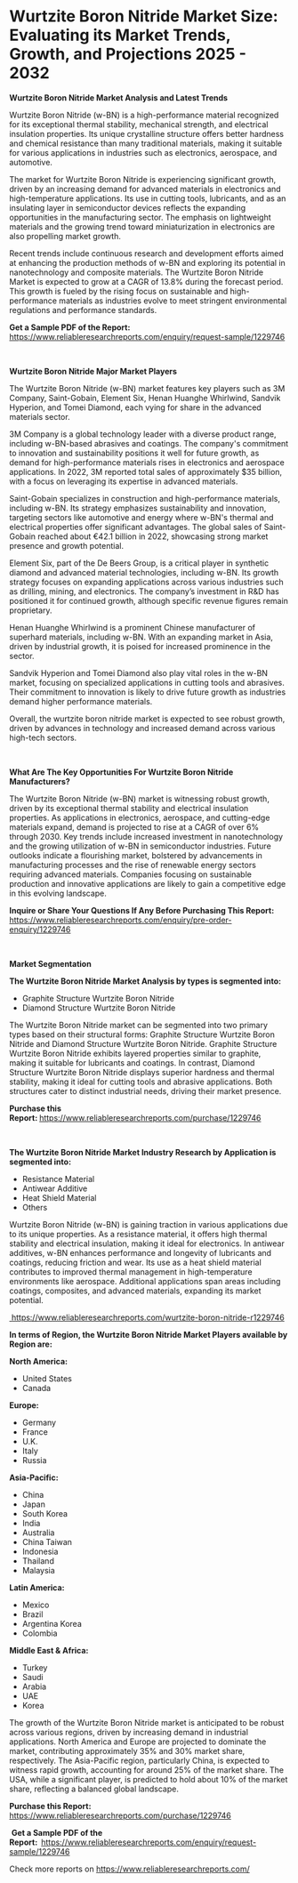 <p><h1>Wurtzite Boron Nitride Market Size: Evaluating its Market Trends, Growth, and Projections 2025 - 2032</h1></p><p><strong>Wurtzite Boron Nitride Market Analysis and Latest Trends</strong></p>
<p><p>Wurtzite Boron Nitride (w-BN) is a high-performance material recognized for its exceptional thermal stability, mechanical strength, and electrical insulation properties. Its unique crystalline structure offers better hardness and chemical resistance than many traditional materials, making it suitable for various applications in industries such as electronics, aerospace, and automotive.</p><p>The market for Wurtzite Boron Nitride is experiencing significant growth, driven by an increasing demand for advanced materials in electronics and high-temperature applications. Its use in cutting tools, lubricants, and as an insulating layer in semiconductor devices reflects the expanding opportunities in the manufacturing sector. The emphasis on lightweight materials and the growing trend toward miniaturization in electronics are also propelling market growth.</p><p>Recent trends include continuous research and development efforts aimed at enhancing the production methods of w-BN and exploring its potential in nanotechnology and composite materials. The Wurtzite Boron Nitride Market is expected to grow at a CAGR of 13.8% during the forecast period. This growth is fueled by the rising focus on sustainable and high-performance materials as industries evolve to meet stringent environmental regulations and performance standards.</p></p>
<p><strong>Get a Sample PDF of the Report:&nbsp;</strong> <a href="https://www.reliableresearchreports.com/enquiry/request-sample/1229746?utm_campaign=2487&utm_medium=2&utm_source=Github&utm_content=ia&utm_term=01042025&utm_id=wurtzite-boron-nitride">https://www.reliableresearchreports.com/enquiry/request-sample/1229746</a></p>
<p>&nbsp;</p>
<p><strong>Wurtzite Boron Nitride Major Market Players</strong></p>
<p><p>The Wurtzite Boron Nitride (w-BN) market features key players such as 3M Company, Saint-Gobain, Element Six, Henan Huanghe Whirlwind, Sandvik Hyperion, and Tomei Diamond, each vying for share in the advanced materials sector.</p><p>3M Company is a global technology leader with a diverse product range, including w-BN-based abrasives and coatings. The company's commitment to innovation and sustainability positions it well for future growth, as demand for high-performance materials rises in electronics and aerospace applications. In 2022, 3M reported total sales of approximately $35 billion, with a focus on leveraging its expertise in advanced materials.</p><p>Saint-Gobain specializes in construction and high-performance materials, including w-BN. Its strategy emphasizes sustainability and innovation, targeting sectors like automotive and energy where w-BN's thermal and electrical properties offer significant advantages. The global sales of Saint-Gobain reached about €42.1 billion in 2022, showcasing strong market presence and growth potential.</p><p>Element Six, part of the De Beers Group, is a critical player in synthetic diamond and advanced material technologies, including w-BN. Its growth strategy focuses on expanding applications across various industries such as drilling, mining, and electronics. The company’s investment in R&D has positioned it for continued growth, although specific revenue figures remain proprietary.</p><p>Henan Huanghe Whirlwind is a prominent Chinese manufacturer of superhard materials, including w-BN. With an expanding market in Asia, driven by industrial growth, it is poised for increased prominence in the sector.</p><p>Sandvik Hyperion and Tomei Diamond also play vital roles in the w-BN market, focusing on specialized applications in cutting tools and abrasives. Their commitment to innovation is likely to drive future growth as industries demand higher performance materials.</p><p>Overall, the wurtzite boron nitride market is expected to see robust growth, driven by advances in technology and increased demand across various high-tech sectors.</p></p>
<p>&nbsp;</p>
<p><strong>What Are The Key Opportunities For Wurtzite Boron Nitride Manufacturers?</strong></p>
<p><p>The Wurtzite Boron Nitride (w-BN) market is witnessing robust growth, driven by its exceptional thermal stability and electrical insulation properties. As applications in electronics, aerospace, and cutting-edge materials expand, demand is projected to rise at a CAGR of over 6% through 2030. Key trends include increased investment in nanotechnology and the growing utilization of w-BN in semiconductor industries. Future outlooks indicate a flourishing market, bolstered by advancements in manufacturing processes and the rise of renewable energy sectors requiring advanced materials. Companies focusing on sustainable production and innovative applications are likely to gain a competitive edge in this evolving landscape.</p></p>
<p><strong>Inquire or Share Your Questions If Any Before Purchasing This Report:</strong> <a href="https://www.reliableresearchreports.com/enquiry/pre-order-enquiry/1229746?utm_campaign=2487&utm_medium=2&utm_source=Github&utm_content=ia&utm_term=01042025&utm_id=wurtzite-boron-nitride">https://www.reliableresearchreports.com/enquiry/pre-order-enquiry/1229746</a></p>
<p>&nbsp;</p>
<p><strong>Market Segmentation</strong></p>
<p><strong>The Wurtzite Boron Nitride Market Analysis by types is segmented into:</strong></p>
<p><ul><li>Graphite Structure Wurtzite Boron Nitride</li><li>Diamond Structure Wurtzite Boron Nitride</li></ul></p>
<p><p>The Wurtzite Boron Nitride market can be segmented into two primary types based on their structural forms: Graphite Structure Wurtzite Boron Nitride and Diamond Structure Wurtzite Boron Nitride. Graphite Structure Wurtzite Boron Nitride exhibits layered properties similar to graphite, making it suitable for lubricants and coatings. In contrast, Diamond Structure Wurtzite Boron Nitride displays superior hardness and thermal stability, making it ideal for cutting tools and abrasive applications. Both structures cater to distinct industrial needs, driving their market presence.</p></p>
<p><strong>Purchase this Report:&nbsp;</strong><a href="https://www.reliableresearchreports.com/purchase/1229746?utm_campaign=2487&utm_medium=2&utm_source=Github&utm_content=ia&utm_term=01042025&utm_id=wurtzite-boron-nitride">https://www.reliableresearchreports.com/purchase/1229746</a></p>
<p>&nbsp;</p>
<p><strong>The Wurtzite Boron Nitride Market Industry Research by Application is segmented into:</strong></p>
<p><ul><li>Resistance Material</li><li>Antiwear Additive</li><li>Heat Shield Material</li><li>Others</li></ul></p>
<p><p>Wurtzite Boron Nitride (w-BN) is gaining traction in various applications due to its unique properties. As a resistance material, it offers high thermal stability and electrical insulation, making it ideal for electronics. In antiwear additives, w-BN enhances performance and longevity of lubricants and coatings, reducing friction and wear. Its use as a heat shield material contributes to improved thermal management in high-temperature environments like aerospace. Additional applications span areas including coatings, composites, and advanced materials, expanding its market potential.</p></p>
<p><a href="https://www.reliableresearchreports.com/wurtzite-boron-nitride-r1229746?utm_campaign=2487&utm_medium=2&utm_source=Github&utm_content=ia&utm_term=01042025&utm_id=wurtzite-boron-nitride">&nbsp;https://www.reliableresearchreports.com/wurtzite-boron-nitride-r1229746</a></p>
<p><strong>In terms of Region, the Wurtzite Boron Nitride Market Players available by Region are:</strong></p>
<p>
    <p> <strong> North America: </strong>
        <ul>
            <li>United States</li>
            <li>Canada</li>
        </ul>
        </p> 
    <p> <strong> Europe: </strong>
        <ul>
            <li>Germany</li>
            <li>France</li>
            <li>U.K.</li>
            <li>Italy</li>
            <li>Russia</li>
        </ul>
        </p> 
    <p> <strong> Asia-Pacific: </strong>
        <ul>
            <li>China</li>
            <li>Japan</li>
            <li>South Korea</li>
            <li>India</li>
            <li>Australia</li>
            <li>China Taiwan</li>
            <li>Indonesia</li>
            <li>Thailand</li>
            <li>Malaysia</li>
        </ul>
        </p> 
    <p> <strong> Latin America: </strong>
        <ul>
            <li>Mexico</li>
            <li>Brazil</li>
            <li>Argentina Korea</li>
            <li>Colombia</li>
        </ul>
        </p> 
    <p> <strong> Middle East & Africa: </strong>
        <ul>
            <li>Turkey</li>
            <li>Saudi</li>
            <li>Arabia</li>
            <li>UAE</li>
            <li>Korea</li>
        </ul>
    </p>
    </p>
<p><p>The growth of the Wurtzite Boron Nitride market is anticipated to be robust across various regions, driven by increasing demand in industrial applications. North America and Europe are projected to dominate the market, contributing approximately 35% and 30% market share, respectively. The Asia-Pacific region, particularly China, is expected to witness rapid growth, accounting for around 25% of the market share. The USA, while a significant player, is predicted to hold about 10% of the market share, reflecting a balanced global landscape.</p></p>
<p><strong>Purchase this Report: </strong><a href="https://www.reliableresearchreports.com/purchase/1229746?utm_campaign=2487&utm_medium=2&utm_source=Github&utm_content=ia&utm_term=01042025&utm_id=wurtzite-boron-nitride">https://www.reliableresearchreports.com/purchase/1229746</a></p>
<p>&nbsp;<strong>Get a Sample PDF of the Report:&nbsp;&nbsp;</strong><a href="https://www.reliableresearchreports.com/enquiry/request-sample/1229746?utm_campaign=2487&utm_medium=2&utm_source=Github&utm_content=ia&utm_term=01042025&utm_id=wurtzite-boron-nitride">https://www.reliableresearchreports.com/enquiry/request-sample/1229746</a></p>
<p><strong></strong></p>
<p>Check more reports on <a href="https://www.reliableresearchreports.com/?utm_campaign=2487&utm_medium=2&utm_source=Github&utm_content=ia&utm_term=01042025&utm_id=wurtzite-boron-nitride">https://www.reliableresearchreports.com/</a></p>